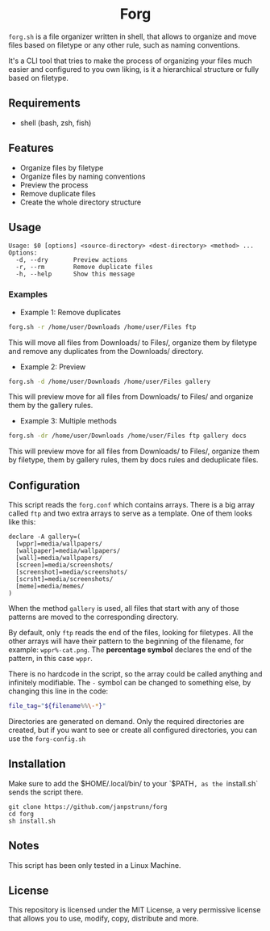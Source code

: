 <h1 align="center">Forg</h1>

`forg.sh` is a file organizer written in shell, that allows to organize and move files based on filetype or any other rule, such as naming conventions.

It's a CLI tool that tries to make the process of organizing your files much easier and configured to you own liking, is it a hierarchical structure or fully based on filetype.

## Requirements

- shell (bash, zsh, fish)

## Features

- Organize files by filetype
- Organize files by naming conventions
- Preview the process
- Remove duplicate files
- Create the whole directory structure

## Usage

```
Usage: $0 [options] <source-directory> <dest-directory> <method> ...
Options:
  -d, --dry       Preview actions
  -r, --rm        Remove duplicate files
  -h, --help      Show this message
```

### Examples

- Example 1: Remove duplicates

```bash
forg.sh -r /home/user/Downloads /home/user/Files ftp
```

This will move all files from Downloads/ to Files/, organize them by filetype and remove any duplicates from the Downloads/ directory.

- Example 2: Preview

```bash
forg.sh -d /home/user/Downloads /home/user/Files gallery
```

This will preview move for all files from Downloads/ to Files/ and organize them by the gallery rules.

- Example 3: Multiple methods

```bash
forg.sh -dr /home/user/Downloads /home/user/Files ftp gallery docs
```

This will preview move for all files from Downloads/ to Files/, organize them by filetype, them by gallery rules, them by docs rules and deduplicate files.

## Configuration

This script reads the `forg.conf` which contains arrays. There is a big array called `ftp` and two extra arrays to serve as a template. One of them looks like this:

```shell
declare -A gallery=(
  [wppr]=media/wallpapers/
  [wallpaper]=media/wallpapers/
  [wall]=media/wallpapers/
  [screen]=media/screenshots/
  [screenshot]=media/screenshots/
  [scrsht]=media/screenshots/
  [meme]=media/memes/
)
```

When the method `gallery` is used, all files that start with any of those patterns are moved to the corresponding directory.

By default, only `ftp` reads the end of the files, looking for filetypes. All the other arrays will have their pattern to the beginning of the filename, for example: `wppr%-cat.png`. The **percentage symbol** declares the end of the pattern, in this case `wppr`.

There is no hardcode in the script, so the array could be called anything and infinitely modifiable. The `-` symbol can be changed to something else, by changing this line in the code:

```bash
file_tag="${filename%%\-*}"
```

Directories are generated on demand. Only the required directories are created, but if you want to see or create all configured directories, you can use the `forg-config.sh`

## Installation

Make sure to add the $HOME/.local/bin/ to your `$PATH`, as the `install.sh` sends the script there.

```
git clone https://github.com/janpstrunn/forg
cd forg
sh install.sh
```

## Notes

This script has been only tested in a Linux Machine.

## License

This repository is licensed under the MIT License, a very permissive license that allows you to use, modify, copy, distribute and more.
